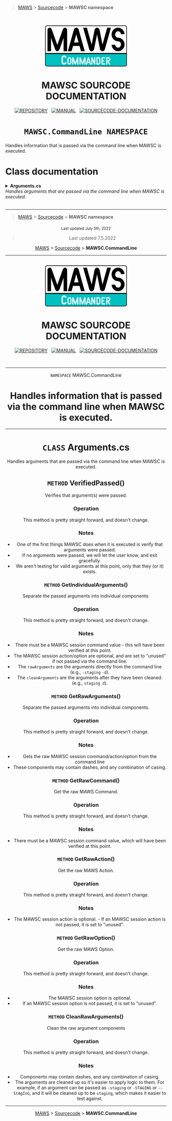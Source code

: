 ﻿> [MAWS][1] &gt; [Sourcecode][2] &gt;  **MAWSC namespace**

<br>
<br>
<div align="center">
  <img src="../../.github//Logos/maws-logo-commander-512x256.png" alt="MAWSC logo" width="256">
  <h1> 
    MAWSC SOURCODE DOCUMENTATION
  </h1>

  [![REPOSITORY](https://img.shields.io/badge/REPOSITORY-550055?style=for-the-badge)][1]&nbsp;&nbsp;&nbsp;[![MANUAL](https://img.shields.io/badge/MANUAL-550055?style=for-the-badge)][3]&nbsp;&nbsp;&nbsp;[![SOURCECODE-DOCUMENTATION](https://img.shields.io/badge/SOURCECODE%20DOCUMENTATION-8e008e?style=for-the-badge)][2]

</div>

<div align="center">

# **`MAWSC.CommandLine NAMESPACE`**

</div>

Handles information that is passed via the command line when MAWSC is executed.

# Class documentation

<details>
<summary>
  <b>Arguments.cs</b><br>
  <i>Handles arguments that are passed via the command line when MAWSC is executed.</i>
</summary>

TBD


### `VerifiedPassed()`
Verifies that argument(s) were passed.

#### Operation
This method is pretty straight forward, and doesn't change.

#### Notes
* One of the first things MAWSC does when it is executed is verify that arguments were passed.
* If no arguments were passed, we will let the user know, and exit gracefully.
* We aren't testing for valid arguments at this point, only that they (or it) exists.

### `GetIndividualArguments()`
Separate the passed arguments into individual components.

#### Operation
This method is pretty straight forward, and doesn't change.

#### Notes
* There must be a MAWSC session command value - this will have been verified at this point.
* The MAWSC session action/option are optional, and are set to "unused" if not passed via the command line.
* The `rawArguments` are the arguments directly from the command line (e.g., `-staging` `-d`).
* The `cleanArguments` are the arguments after they have been cleaned. (e.g., `staging d`).

### `GetRawArguments()`
Separate the passed arguments into individual components.

#### Operation
This method is pretty straight forward, and doesn't change.

#### Notes
* Gets the raw MAWSC session command/action/option from the command line
* These components may contain dashes, and any combination of casing.

### `GetRawCommand()`
Get the raw MAWS Command.

#### Operation
This method is pretty straight forward, and doesn't change.

#### Notes
* There must be a MAWSC session command value, which will have been verified at this point.

### `GetRawAction()`
Get the raw MAWS Action.

#### Operation
This method is pretty straight forward, and doesn't change.

#### Notes
* The MAWSC session action is optional.
*-* If an MAWSC session action is not passed, it is set to "unused".

### `GetRawOption()`
Get the raw MAWS Option.

#### Operation
This method is pretty straight forward, and doesn't change.

#### Notes
* The MAWSC session option is optional.
* If an MAWSC session option is not passed, it is set to "unused".

### `CleanRawArguments()`
Clean the raw argument components

#### Operation
This method is pretty straight forward, and doesn't change.

#### Notes
* Components may contain dashes, and any combination of casing.
* The arguments are cleaned up so it's easier to apply logic to them. For 

</details>





















<br>

***

> [MAWS][1] &gt; [Sourcecode][2] &gt;  **MAWSC namespace**

[1]: https://github.com/spectrum-health-systems/MAWSC
[2]: ../Sourcecode/MAWSC-Sourcecode.md
[3]: ../Manual/MAWSC-Manual.md

<div align="center">
  <sub>
    Last updated July 5th, 2022
  </sub>
<br>










> Last updated 7.5.2022

[MAWS](https://github.com/spectrum-health-systems/MAWSC) &gt; [Sourcecode](../Sourcecode/MAWSC-Sourcecode.md) &gt;  **MAWSC.CommandLine**

***

<br>

<div align="center">

  <img src="../../.github//Logos/maws-logo-commander-512x256.png" alt="MAWSC logo" width="256">
  <h1> 
    MAWSC SOURCODE DOCUMENTATION
  </h1>

  [![REPOSITORY](https://img.shields.io/badge/REPOSITORY-550055?style=for-the-badge)](https://github.com/spectrum-health-systems/MAWSC)&nbsp;&nbsp;&nbsp;[![MANUAL](https://img.shields.io/badge/MANUAL-550055?style=for-the-badge)](../Manual/MAWSC-Manual.md)&nbsp;&nbsp;&nbsp;[![SOURCECODE-DOCUMENTATION](https://img.shields.io/badge/SOURCECODE%20DOCUMENTATION-8e008e?style=for-the-badge)](MAWSC-Sourcecode.md)

</div>

<br>

***

`NAMESPACE` MAWSC.CommandLine

Handles information that is passed via the command line when MAWSC is executed.
===




***

# `CLASS` Arguments.cs
Handles arguments that are passed via the command line when MAWSC is executed.

## `METHOD` VerifiedPassed()
Verifies that argument(s) were passed.

### Operation
This method is pretty straight forward, and doesn't change.

### Notes
* One of the first things MAWSC does when it is executed is verify that arguments were passed.
* If no arguments were passed, we will let the user know, and exit gracefully.
* We aren't testing for valid arguments at this point, only that they (or it) exists.

### `METHOD` GetIndividualArguments()
Separate the passed arguments into individual components.

### Operation
This method is pretty straight forward, and doesn't change.

### Notes
* There must be a MAWSC session command value - this will have been verified at this point.
* The MAWSC session action/option are optional, and are set to "unused" if not passed via the command line.
* The `rawArguments` are the arguments directly from the command line (e.g., `-staging` `-d`).
* The `cleanArguments` are the arguments after they have been cleaned. (e.g., `staging d`).

### `METHOD` GetRawArguments()
Separate the passed arguments into individual components.

### Operation
This method is pretty straight forward, and doesn't change.

### Notes
* Gets the raw MAWSC session command/action/option from the command line
* These components may contain dashes, and any combination of casing.

### `METHOD` GetRawCommand()
Get the raw MAWS Command.

### Operation
This method is pretty straight forward, and doesn't change.

### Notes
* There must be a MAWSC session command value, which will have been verified at this point.

### `METHOD` GetRawAction()
Get the raw MAWS Action.

### Operation
This method is pretty straight forward, and doesn't change.

### Notes
* The MAWSC session action is optional.
*-* If an MAWSC session action is not passed, it is set to "unused".

### `METHOD` GetRawOption()
Get the raw MAWS Option.

### Operation
This method is pretty straight forward, and doesn't change.

### Notes
* The MAWSC session option is optional.
* If an MAWSC session option is not passed, it is set to "unused".

### `METHOD` CleanRawArguments()
Clean the raw argument components

### Operation
This method is pretty straight forward, and doesn't change.

### Notes
* Components may contain dashes, and any combination of casing.
* The arguments are cleaned up so it's easier to apply logic to them. For example, if an argument can be passed as `-staging` or `-STAGING` or `--StAgInG`, and it will be cleaned up to be `staging`, which makes it easier to test against.

***

[MAWS](https://github.com/spectrum-health-systems/MAWSC) &gt; [Sourcecode](../Sourcecode/MAWSC-Sourcecode.md) &gt;  **MAWSC.CommandLine**